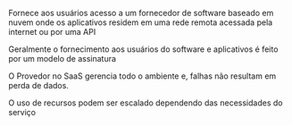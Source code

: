 Fornece aos usuários acesso a um fornecedor de software baseado em nuvem onde os aplicativos residem em uma rede remota acessada pela internet ou por uma API

Geralmente o fornecimento aos usuários do software e aplicativos é feito por um modelo de assinatura

O Provedor no SaaS gerencia todo o ambiente e, falhas não resultam em perda de dados.

O uso de recursos podem ser escalado dependendo das necessidades do serviço
